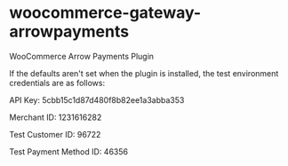 # woocommerce-gateway-arrowpayments
WooCommerce Arrow Payments Plugin

If the defaults aren't set when the plugin is installed, the test environment credentials are as follows:

API Key: 5cbb15c1d87d480f8b82ee1a3abba353

Merchant ID: 1231616282

Test Customer ID: 96722

Test Payment Method ID: 46356
